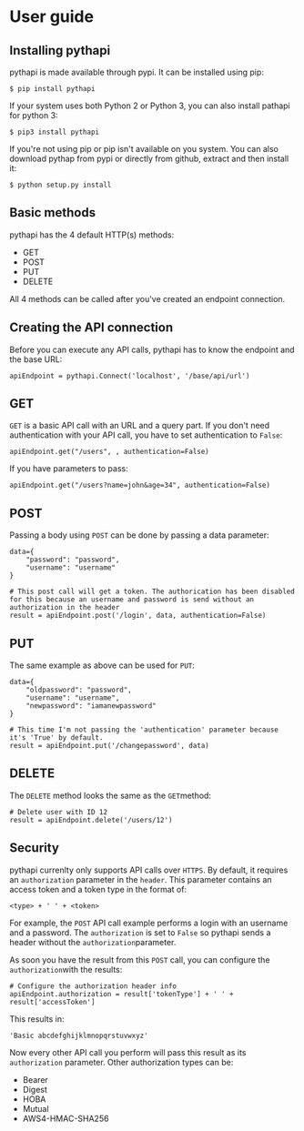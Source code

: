 # User guide

## Installing pythapi
pythapi is made available through pypi. It can be installed using pip:

    $ pip install pythapi

If your system uses both Python 2 or Python 3, you can also install pathapi for python 3:

    $ pip3 install pythapi

If you're not using pip or pip isn't available on you system. You can also download pythap from pypi or directly from github, extract and then install it:

    $ python setup.py install

## Basic methods
pythapi has the 4 default HTTP(s) methods:

* GET
* POST
* PUT
* DELETE

All 4 methods can be called after you've created an endpoint connection.

## Creating the API connection
Before you can execute any API calls, pythapi has to know the endpoint and the base URL:

    apiEndpoint = pythapi.Connect('localhost', '/base/api/url')

## GET
`GET` is a basic API call with an URL and a query part. If you don't need authentication with your API call, you have to set authentication to `False`:

    apiEndpoint.get("/users", , authentication=False)

If you have parameters to pass:

    apiEndpoint.get("/users?name=john&age=34", authentication=False)

## POST
Passing a body using `POST` can be done by passing a data parameter:

    data={
        "password": "password",
        "username": "username"
    }
    
    # This post call will get a token. The authorication has been disabled for this because an username and password is send without an authorization in the header
    result = apiEndpoint.post('/login', data, authentication=False)

## PUT
The same example as above can be used for `PUT`:

    data={
        "oldpassword": "password",
        "username": "username",
        "newpassword": "iamanewpassword"
    }
    
    # This time I'm not passing the 'authentication' parameter because it's 'True' by default.
    result = apiEndpoint.put('/changepassword', data)

## DELETE
The `DELETE` method looks the same as the `GET`method:

    # Delete user with ID 12
    result = apiEndpoint.delete('/users/12')

## Security
pythapi currenlty only supports API calls over `HTTPS`. By default, it requires an `authorization` parameter in the `header`. This parameter contains an access token and a token type in the format of:

    <type> + ' ' + <token>

For example, the `POST` API call example performs a login with an username and a password. The `authorization` is set to `False` so pythapi sends a header without the `authorization`parameter.

As soon you have the result from this `POST` call, you can configure the `authorization`with the results:

    # Configure the authorization header info
    apiEndpoint.authorization = result['tokenType'] + ' ' + result['accessToken']

This results in:

    'Basic abcdefghijklmnopqrstuvwxyz'

Now every other API call you perform will pass this result as its `authorization` parameter. Other authorization types can be:

* Bearer
* Digest
* HOBA
* Mutual
* AWS4-HMAC-SHA256